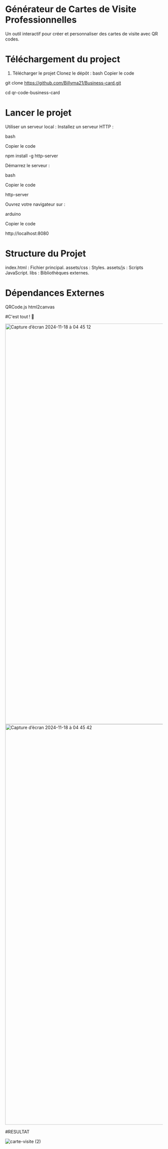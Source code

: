 # Générateur de Cartes de Visite Professionnelles
Un outil interactif pour créer et personnaliser des cartes de visite avec QR codes.

# Téléchargement du project

1. Télécharger le projet
Clonez le dépôt :
bash
Copier le code

git clone https://github.com/Billyma21/Business-card.git

cd qr-code-business-card

# Lancer le projet

Utiliser un serveur local :
Installez un serveur HTTP :

bash

Copier le code

npm install -g http-server

Démarrez le serveur :

bash

Copier le code

http-server

Ouvrez votre navigateur sur :

arduino

Copier le code

http://localhost:8080

# Structure du Projet

index.html : Fichier principal.
assets/css : Styles.
assets/js : Scripts JavaScript.
libs : Bibliothèques externes.

# Dépendances Externes

QRCode.js
html2canvas

#C'est tout ! 🎉


<img width="1280" alt="Capture d’écran 2024-11-18 à 04 45 12" src="https://github.com/user-attachments/assets/af57830f-7852-46e1-861d-591d86d79e6f">

<img width="1280" alt="Capture d’écran 2024-11-18 à 04 45 42" src="https://github.com/user-attachments/assets/656f4874-59b9-4bb2-92c2-5dc90e1660e9">


#RESULTAT 

![carte-visite (2)](https://github.com/user-attachments/assets/fa3ea7f8-ea57-46b3-aad7-e0f103a4ed0f)



